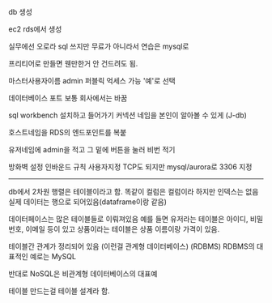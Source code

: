 db 생성
  
ec2 rds에서 생성
  
실무에선 오로라 sql 쓰지만
무료가 아니라서 연습은 mysql로
  
프리티어로 만들면 웬만한거 안 건드려도 됨.
  
마스터사용자이름 admin
퍼블릭 억세스 가능 '예'로 선택
  
데이터베이스 포트 보통 회사에서는 바꿈
  
  
sql workbench 설치하고 들어가기
커넥션 네임을 본인이 알아볼 수 있게
(J-db)
  
호스트네임을 RDS의 엔드포인트를 복붙
  
유저네임에 admin을 적고
그 밑에 버튼을 눌러 비번 적기
  
방화벽 설정
인바운드 규칙
사용자지정 TCP도 되지만
mysql/aurora로 3306 지정
  
____________
  
db에서 2차원 행렬은 테이블이라고 함.
똑같이 컬럼은 컬럼이라 하지만 인덱스는 없음
실제 데이터는 행으로 되어있음(dataframe이랑 같음)
  
데이터페이스는 많은 테이블들로 이뤄져있음
예를 들면 유저라는 테이블은 아이디, 비밀번호, 이메일 등이 있고
상품이라는 테이블은 상품 이름이랑 가격이 있음.
  
테이블간 관계가 정리되어 있음 (이런걸 관계형 데이터베이스) (RDBMS)
RDBMS의 대표적인 예로는 MySQL
  
반대로 NoSQL은 비관계형 데이터베이스의 대표예
  
테이블 만드는걸 테이블 설계라 함.
